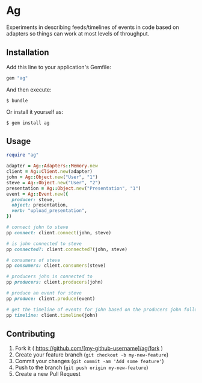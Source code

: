 # Ag

Experiments in describing feeds/timelines of events in code based on adapters so things can work at most levels of throughput.

## Installation

Add this line to your application's Gemfile:

```ruby
gem "ag"
```

And then execute:

    $ bundle

Or install it yourself as:

    $ gem install ag

## Usage

```ruby
require "ag"

adapter = Ag::Adapters::Memory.new
client = Ag::Client.new(adapter)
john = Ag::Object.new("User", "1")
steve = Ag::Object.new("User", "2")
presentation = Ag::Object.new("Presentation", "1")
event = Ag::Event.new({
  producer: steve,
  object: presentation,
  verb: "upload_presentation",
})

# connect john to steve
pp connect: client.connect(john, steve)

# is john connected to steve
pp connected?: client.connected?(john, steve)

# consumers of steve
pp consumers: client.consumers(steve)

# producers john is connected to
pp producers: client.producers(john)

# produce an event for steve
pp produce: client.produce(event)

# get the timeline of events for john based on the producers john follows
pp timeline: client.timeline(john)
```

## Contributing

1. Fork it ( https://github.com/[my-github-username]/ag/fork )
2. Create your feature branch (`git checkout -b my-new-feature`)
3. Commit your changes (`git commit -am 'Add some feature'`)
4. Push to the branch (`git push origin my-new-feature`)
5. Create a new Pull Request
